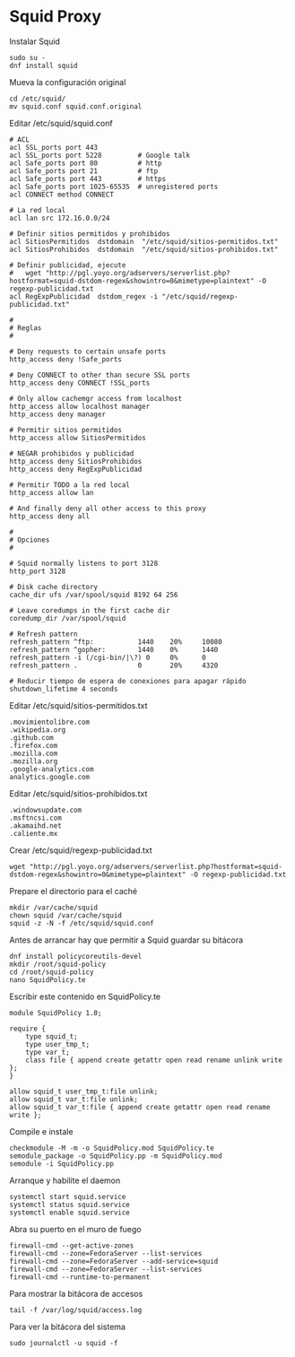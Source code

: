 
# Squid Proxy

Instalar Squid

    sudo su -
    dnf install squid

Mueva la configuración original

    cd /etc/squid/
    mv squid.conf squid.conf.original

Editar /etc/squid/squid.conf

    # ACL
    acl SSL_ports port 443
    acl SSL_ports port 5228         # Google talk
    acl Safe_ports port 80          # http
    acl Safe_ports port 21          # ftp
    acl Safe_ports port 443         # https
    acl Safe_ports port 1025-65535  # unregistered ports
    acl CONNECT method CONNECT

    # La red local
    acl lan src 172.16.0.0/24

    # Definir sitios permitidos y prohibidos
    acl SitiosPermitidos  dstdomain  "/etc/squid/sitios-permitidos.txt"
    acl SitiosProhibidos  dstdomain  "/etc/squid/sitios-prohibidos.txt"

    # Definir publicidad, ejecute
    #   wget "http://pgl.yoyo.org/adservers/serverlist.php?hostformat=squid-dstdom-regex&showintro=0&mimetype=plaintext" -O regexp-publicidad.txt
    acl RegExpPublicidad  dstdom_regex -i "/etc/squid/regexp-publicidad.txt"

    #
    # Reglas
    #

    # Deny requests to certain unsafe ports
    http_access deny !Safe_ports

    # Deny CONNECT to other than secure SSL ports
    http_access deny CONNECT !SSL_ports

    # Only allow cachemgr access from localhost
    http_access allow localhost manager
    http_access deny manager

    # Permitir sitios permitidos
    http_access allow SitiosPermitidos

    # NEGAR prohibidos y publicidad
    http_access deny SitiosProhibidos
    http_access deny RegExpPublicidad

    # Permitir TODO a la red local
    http_access allow lan

    # And finally deny all other access to this proxy
    http_access deny all

    #
    # Opciones
    #

    # Squid normally listens to port 3128
    http_port 3128

    # Disk cache directory
    cache_dir ufs /var/spool/squid 8192 64 256

    # Leave coredumps in the first cache dir
    coredump_dir /var/spool/squid

    # Refresh pattern
    refresh_pattern ^ftp:           1440    20%     10080
    refresh_pattern ^gopher:        1440    0%      1440
    refresh_pattern -i (/cgi-bin/|\?) 0     0%      0
    refresh_pattern .               0       20%     4320

    # Reducir tiempo de espera de conexiones para apagar rápido
    shutdown_lifetime 4 seconds

Editar /etc/squid/sitios-permitidos.txt

    .movimientolibre.com
    .wikipedia.org
    .github.com
    .firefox.com
    .mozilla.com
    .mozilla.org
    .google-analytics.com
    analytics.google.com

Editar /etc/squid/sitios-prohibidos.txt

    .windowsupdate.com
    .msftncsi.com
    .akamaihd.net
    .caliente.mx

Crear /etc/squid/regexp-publicidad.txt

    wget "http://pgl.yoyo.org/adservers/serverlist.php?hostformat=squid-dstdom-regex&showintro=0&mimetype=plaintext" -O regexp-publicidad.txt

Prepare el directorio para el caché

    mkdir /var/cache/squid
    chown squid /var/cache/squid
    squid -z -N -f /etc/squid/squid.conf

Antes de arrancar hay que permitir a Squid guardar su bitácora

    dnf install policycoreutils-devel
    mkdir /root/squid-policy
    cd /root/squid-policy
    nano SquidPolicy.te

Escribir este contenido en SquidPolicy.te

    module SquidPolicy 1.0;

    require {
        type squid_t;
        type user_tmp_t;
        type var_t;
        class file { append create getattr open read rename unlink write };
    }

    allow squid_t user_tmp_t:file unlink;
    allow squid_t var_t:file unlink;
    allow squid_t var_t:file { append create getattr open read rename write };

Compile e instale

    checkmodule -M -m -o SquidPolicy.mod SquidPolicy.te
    semodule_package -o SquidPolicy.pp -m SquidPolicy.mod
    semodule -i SquidPolicy.pp

Arranque y habilite el daemon

    systemctl start squid.service
    systemctl status squid.service
    systemctl enable squid.service

Abra su puerto en el muro de fuego

    firewall-cmd --get-active-zones
    firewall-cmd --zone=FedoraServer --list-services
    firewall-cmd --zone=FedoraServer --add-service=squid
    firewall-cmd --zone=FedoraServer --list-services
    firewall-cmd --runtime-to-permanent

Para mostrar la bitácora de accesos

    tail -f /var/log/squid/access.log

Para ver la bitácora del sistema

    sudo journalctl -u squid -f
